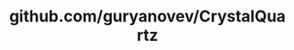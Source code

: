 ---
layout: post
title: github.com/guryanovev/CrystalQuartz
categories: link
tags: [انگلیسی, برنامه‌نویسی]
---